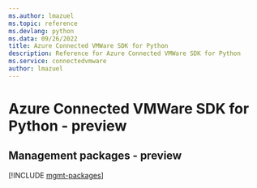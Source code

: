 ```yaml
---
ms.author: lmazuel
ms.topic: reference
ms.devlang: python
ms.data: 09/26/2022
title: Azure Connected VMWare SDK for Python
description: Reference for Azure Connected VMWare SDK for Python
ms.service: connectedvmware
author: lmazuel
---
```

# Azure Connected VMWare SDK for Python - preview

## Management packages - preview
[!INCLUDE [mgmt-packages](connected-vmware-mgmt-index.md)]